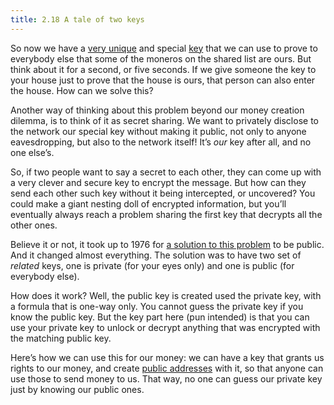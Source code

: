 ```yaml
---
title: 2.18 A tale of two keys
---
```

So now we have a [very unique](2.16-key_selection.md) and special [key](2.15-keys.md) that we can use to prove to everybody else that some of the moneros on the shared list are ours. But think about it for a second, or five seconds. If we give someone the key to your house just to prove that the house is ours, that person can also enter the house. How can we solve this?

Another way of thinking about this problem beyond our money creation dilemma, is to think of it as secret sharing. We want to privately disclose to the network our special key without making it public, not only to anyone eavesdropping, but also to the network itself! It’s *our* key after all, and no one else’s.

So, if two people want to say a secret to each other, they can come up with a very clever and secure key to encrypt the message. But how can they send each other such key without it being intercepted, or uncovered? You could make a giant nesting doll of encrypted information, but you’ll eventually always reach a problem sharing the first key that decrypts all the other ones.

Believe it or not, it took up to 1976 for [a solution to this problem](https://en.wikipedia.org/wiki/Public-key_cryptography) to be public. And it changed almost everything. The solution was to have two set of _related_ keys, one is private (for your eyes only) and one is public (for everybody else).

How does it work? Well, the public key is created used the private key, with a formula that is one-way only. You cannot guess the private key if you know the public key. But the key part here (pun intended) is that you can use your private key to unlock or decrypt anything that was encrypted with the matching public key.

Here’s how we can use this for our money: we can have a key that grants us rights to our money, and create [public addresses](2.21-addresses.md) with it, so that anyone can use those to send money to us. That way, no one can guess our private key just by knowing our public ones.